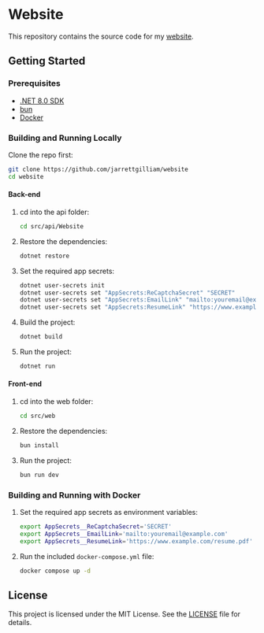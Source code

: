 # Website

This repository contains the source code for my [website](https://www.jarrettgilliam.com).

## Getting Started

### Prerequisites

- [.NET 8.0 SDK](https://dotnet.microsoft.com/download/dotnet/8.0)
- [bun](https://bun.sh/)
- [Docker](https://www.docker.com/get-started)

### Building and Running Locally

Clone the repo first:

```sh
git clone https://github.com/jarrettgilliam/website
cd website
```

#### Back-end

1. cd into the api folder:

    ```sh
    cd src/api/Website
    ```

2. Restore the dependencies:

    ```sh
    dotnet restore
    ```

3. Set the required app secrets:
    ```sh
    dotnet user-secrets init
    dotnet user-secrets set "AppSecrets:ReCaptchaSecret" "SECRET"
    dotnet user-secrets set "AppSecrets:EmailLink" "mailto:youremail@example.com"
    dotnet user-secrets set "AppSecrets:ResumeLink" "https://www.example.com/resume.pdf"
    ```

4. Build the project:
    ```sh
    dotnet build
    ```

5. Run the project:
    ```sh
    dotnet run
    ```

#### Front-end

1. cd into the web folder:

    ```sh
    cd src/web
    ```

2. Restore the dependencies:

    ```sh
    bun install
    ```

3. Run the project:

    ```sh
    bun run dev
    ```

### Building and Running with Docker

1. Set the required app secrets as environment variables:

    ```sh
    export AppSecrets__ReCaptchaSecret='SECRET'
    export AppSecrets__EmailLink='mailto:youremail@example.com'
    export AppSecrets__ResumeLink='https://www.example.com/resume.pdf'
    ```

2. Run the included `docker-compose.yml` file:

    ```sh
    docker compose up -d
    ```

## License

This project is licensed under the MIT License. See the [LICENSE](LICENSE) file for details.